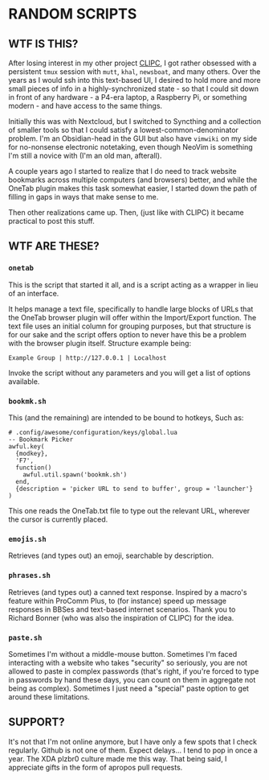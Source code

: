# RANDOM SCRIPTS

## WTF IS THIS?

After losing interest in my other project [CLIPC](https://github.com/joelmaxuel/cli-productivity-config), I got rather obsessed with a persistent `tmux` session with `mutt`, `khal`, `newsboat`, and many others. Over the years as I would ssh into this text-based UI, I desired to hold more and more small pieces of info in a highly-synchronized state - so that I could sit down in front of any hardware - a P4-era laptop, a Raspberry Pi, or something modern - and have access to the same things. 

Initially this was with Nextcloud, but I switched to Syncthing and a collection of smaller tools so that I could satisfy a lowest-common-denominator problem. I'm an Obsidian-head in the GUI but also have `vimwiki` on my side for no-nonsense electronic notetaking, even though NeoVim is something I'm still a novice with (I'm an old man, afterall).

A couple years ago I started to realize that I do need to track website bookmarks across multiple computers (and browsers) better, and while the OneTab plugin makes this task somewhat easier, I started down the path of filling in gaps in ways that make sense to me.

Then other realizations came up. Then, (just like with CLIPC) it became practical to post this stuff.

## WTF ARE THESE?

### `onetab`

This is the script that started it all, and is a script acting as a wrapper in lieu of an interface.

It helps manage a text file, specifically to handle large blocks of URLs that the OneTab browser plugin will offer within the Import/Export function. The text file uses an initial column for grouping purposes, but that structure is for our sake and the script offers option to never have this be a problem with the browser plugin itself. Structure example being:

    Example Group | http://127.0.0.1 | Localhost

Invoke the script without any parameters and you will get a list of options available.

### `bookmk.sh`

This (and the remaining) are intended to be bound to hotkeys, Such as:

    # .config/awesome/configuration/keys/global.lua
    -- Bookmark Picker
    awful.key(
      {modkey},
      'F7',
      function()
        awful.util.spawn('bookmk.sh')
      end,
      {description = 'picker URL to send to buffer', group = 'launcher'}
    )

This one reads the OneTab.txt file to type out the relevant URL, wherever the cursor is currently placed.

### `emojis.sh`

Retrieves (and types out) an emoji, searchable by description.

### `phrases.sh` 

Retrieves (and types out) a canned text response. Inspired by a macro's feature within ProComm Plus, to (for instance) speed up message responses in BBSes and text-based internet scenarios. Thank you to Richard Bonner (who was also the inspiration of CLIPC) for the idea.

### `paste.sh`

Sometimes I'm without a middle-mouse button. Sometimes I'm faced interacting with a website who takes "security" so seriously, you are not allowed to paste in complex passwords (that's right, if you're forced to type in passwords by hand these days, you can count on them in aggregate not being as complex). Sometimes I just need a "special" paste option to get around these limitations.

## SUPPORT?

It's not that I'm not online anymore, but I have only a few spots that I check regularly. Github is not one of them. Expect delays... I tend to pop in once a year. The XDA plzbr0 culture made me this way. That being said, I appreciate gifts in the form of apropos pull requests.
